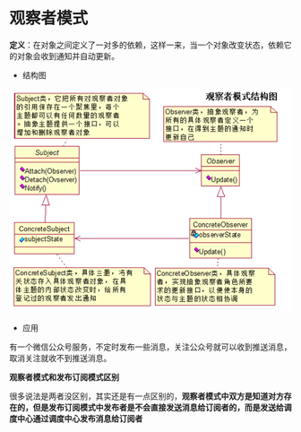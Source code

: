 # 观察者模式
**定义**：在对象之间定义了一对多的依赖，这样一来，当一个对象改变状态，依赖它的对象会收到通知并自动更新。


* 结构图

![观察者模式结构图](https://github.com/shanyao19940801/BookeNote/blob/master/ReadingNotes/DaHuaSheJiMoShi/src/main/java/com/yao/chapter14_Observer/image/observer.PNG)

* 应用

有一个微信公众号服务，不定时发布一些消息，关注公众号就可以收到推送消息，取消关注就收不到推送消息。


**观察者模式和发布订阅模式区别**

很多说法是两者没区别，其实还是有一点区别的，**观察者模式中双方是知道对方存在的，但是发布订阅模式中发布者是不会直接发送消息给订阅者的，而是发送给调度中心通过调度中心发布消息给订阅者**


